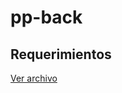 # pp-back

## Requerimientos
[Ver archivo](https://github.com/jfernandezlarriera/pp/blob/master/Full_Stack_MEAN.pdf)
